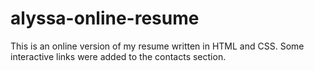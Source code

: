 # alyssa-online-resume

This is an online version of my resume written in HTML and CSS. Some interactive links were added to the contacts section.
